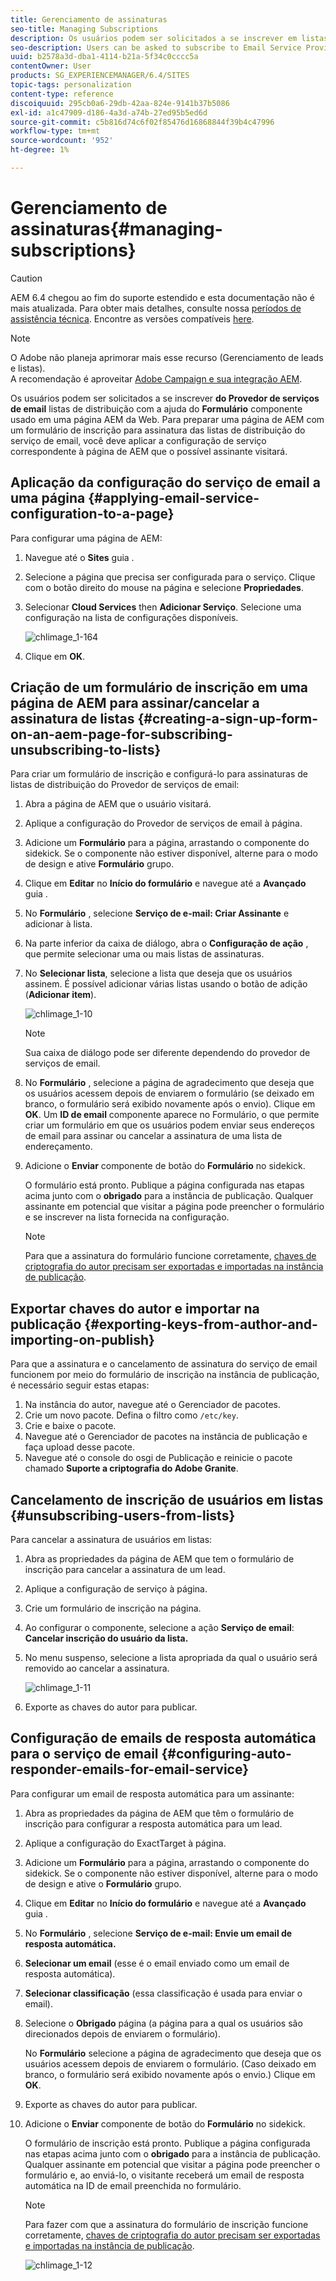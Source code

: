 ```yaml
---
title: Gerenciamento de assinaturas
seo-title: Managing Subscriptions
description: Os usuários podem ser solicitados a se inscrever em listas de distribuição do Provedor de serviços de email com a ajuda do componente Formulário usado em uma página da Web AEM. Para preparar uma página de AEM com um formulário de inscrição para assinatura das listas de distribuição do serviço de email, você deve aplicar a configuração de serviço correspondente à página de AEM que o possível assinante visitará.
seo-description: Users can be asked to subscribe to Email Service Provider's mailing lists with the help of the Form component used on an AEM web page. To prepare an AEM page with a sign-up form for subscription to your e-mail service mailing lists, you must apply the corresponding service configuration to the AEM page that the potential subscriber will visit.
uuid: b2578a3d-dba1-4114-b21a-5f34c0cccc5a
contentOwner: User
products: SG_EXPERIENCEMANAGER/6.4/SITES
topic-tags: personalization
content-type: reference
discoiquuid: 295cb0a6-29db-42aa-824e-9141b37b5086
exl-id: a1c47909-d186-4a3d-a74b-27ed95b5ed6d
source-git-commit: c5b816d74c6f02f85476d16868844f39b4c47996
workflow-type: tm+mt
source-wordcount: '952'
ht-degree: 1%

---
```


# Gerenciamento de assinaturas{#managing-subscriptions}

>[!CAUTION]
>
>AEM 6.4 chegou ao fim do suporte estendido e esta documentação não é mais atualizada. Para obter mais detalhes, consulte nossa [períodos de assistência técnica](https://helpx.adobe.com/br/support/programs/eol-matrix.html). Encontre as versões compatíveis [here](https://experienceleague.adobe.com/docs/).

>[!NOTE]
>
>O Adobe não planeja aprimorar mais esse recurso (Gerenciamento de leads e listas).\
>A recomendação é aproveitar [Adobe Campaign e sua integração AEM](/help/sites-administering/campaign.md).

Os usuários podem ser solicitados a se inscrever **do Provedor de serviços de email** listas de distribuição com a ajuda do **Formulário** componente usado em uma página AEM da Web. Para preparar uma página de AEM com um formulário de inscrição para assinatura das listas de distribuição do serviço de email, você deve aplicar a configuração de serviço correspondente à página de AEM que o possível assinante visitará.

## Aplicação da configuração do serviço de email a uma página {#applying-email-service-configuration-to-a-page}

Para configurar uma página de AEM:

1. Navegue até o **Sites** guia .
1. Selecione a página que precisa ser configurada para o serviço. Clique com o botão direito do mouse na página e selecione **Propriedades**.

1. Selecionar **Cloud Services** then **Adicionar Serviço**. Selecione uma configuração na lista de configurações disponíveis.

   ![chlimage_1-164](assets/chlimage_1-164.png)

1. Clique em **OK**.

## Criação de um formulário de inscrição em uma página de AEM para assinar/cancelar a assinatura de listas {#creating-a-sign-up-form-on-an-aem-page-for-subscribing-unsubscribing-to-lists}

Para criar um formulário de inscrição e configurá-lo para assinaturas de listas de distribuição do Provedor de serviços de email:

1. Abra a página de AEM que o usuário visitará.
1. Aplique a configuração do Provedor de serviços de email à página.

1. Adicione um **Formulário** para a página, arrastando o componente do sidekick. Se o componente não estiver disponível, alterne para o modo de design e ative **Formulário** grupo.
1. Clique em **Editar** no **Início do formulário** e navegue até a **Avançado** guia .
1. No **Formulário** , selecione **Serviço de e-mail: Criar Assinante** e adicionar à lista.
1. Na parte inferior da caixa de diálogo, abra o **Configuração de ação** , que permite selecionar uma ou mais listas de assinaturas.
1. No **Selecionar lista**, selecione a lista que deseja que os usuários assinem. É possível adicionar várias listas usando o botão de adição (**Adicionar item**).

   ![chlimage_1-10](assets/chlimage_1-10.jpeg)

   >[!NOTE]
   >
   >Sua caixa de diálogo pode ser diferente dependendo do provedor de serviços de email.

1. No **Formulário** , selecione a página de agradecimento que deseja que os usuários acessem depois de enviarem o formulário (se deixado em branco, o formulário será exibido novamente após o envio). Clique em **OK**. Um **ID de email** componente aparece no Formulário, o que permite criar um formulário em que os usuários podem enviar seus endereços de email para assinar ou cancelar a assinatura de uma lista de endereçamento.
1. Adicione o **Enviar** componente de botão do **Formulário** no sidekick.

   O formulário está pronto. Publique a página configurada nas etapas acima junto com o **obrigado** para a instância de publicação. Qualquer assinante em potencial que visitar a página pode preencher o formulário e se inscrever na lista fornecida na configuração.

   >[!NOTE]
   >
   >Para que a assinatura do formulário funcione corretamente, [chaves de criptografia do autor precisam ser exportadas e importadas na instância de publicação](#exporting-keys-from-author-and-importing-on-publish).

## Exportar chaves do autor e importar na publicação {#exporting-keys-from-author-and-importing-on-publish}

Para que a assinatura e o cancelamento de assinatura do serviço de email funcionem por meio do formulário de inscrição na instância de publicação, é necessário seguir estas etapas:

1. Na instância do autor, navegue até o Gerenciador de pacotes.
1. Crie um novo pacote. Defina o filtro como `/etc/key`.
1. Crie e baixe o pacote.
1. Navegue até o Gerenciador de pacotes na instância de publicação e faça upload desse pacote.
1. Navegue até o console do osgi de Publicação e reinicie o pacote chamado **Suporte a criptografia do Adobe Granite**.

## Cancelamento de inscrição de usuários em listas {#unsubscribing-users-from-lists}

Para cancelar a assinatura de usuários em listas:

1. Abra as propriedades da página de AEM que tem o formulário de inscrição para cancelar a assinatura de um lead.
1. Aplique a configuração de serviço à página.
1. Crie um formulário de inscrição na página.
1. Ao configurar o componente, selecione a ação **Serviço de email**: **Cancelar inscrição do usuário da lista.**
1. No menu suspenso, selecione a lista apropriada da qual o usuário será removido ao cancelar a assinatura.

   ![chlimage_1-11](assets/chlimage_1-11.jpeg)

1. Exporte as chaves do autor para publicar.

## Configuração de emails de resposta automática para o serviço de email {#configuring-auto-responder-emails-for-email-service}

Para configurar um email de resposta automática para um assinante:

1. Abra as propriedades da página de AEM que têm o formulário de inscrição para configurar a resposta automática para um lead.
1. Aplique a configuração do ExactTarget à página.

1. Adicione um **Formulário** para a página, arrastando o componente do sidekick. Se o componente não estiver disponível, alterne para o modo de design e ative o **Formulário** grupo.
1. Clique em **Editar** no **Início do formulário** e navegue até a **Avançado** guia .
1. No **Formulário** , selecione **Serviço de e-mail: Envie um email de resposta automática.**
1. **Selecionar um email** (esse é o email enviado como um email de resposta automática).

1. **Selecionar classificação** (essa classificação é usada para enviar o email).
1. Selecione o **Obrigado** página (a página para a qual os usuários são direcionados depois de enviarem o formulário).

   No **Formulário** selecione a página de agradecimento que deseja que os usuários acessem depois de enviarem o formulário. (Caso deixado em branco, o formulário será exibido novamente após o envio.) Clique em **OK**.

1. Exporte as chaves do autor para publicar.
1. Adicione o **Enviar** componente de botão do **Formulário** no sidekick.

   O formulário de inscrição está pronto. Publique a página configurada nas etapas acima junto com o **obrigado** para a instância de publicação. Qualquer assinante em potencial que visitar a página pode preencher o formulário e, ao enviá-lo, o visitante receberá um email de resposta automática na ID de email preenchida no formulário.

   >[!NOTE]
   >
   >Para fazer com que a assinatura do formulário de inscrição funcione corretamente, [chaves de criptografia do autor precisam ser exportadas e importadas na instância de publicação](#exporting-keys-from-author-and-importing-on-publish).

   ![chlimage_1-12](assets/chlimage_1-12.jpeg)
